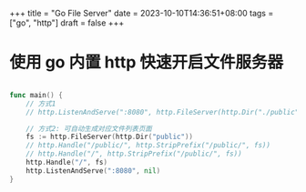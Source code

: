 +++
title = "Go File Server"
date = 2023-10-10T14:36:51+08:00
tags = ["go", "http"]
draft = false
+++

# 使用 go 内置 http 快速开启文件服务器

```go

func main() {
	// 方式1
	// http.ListenAndServe(":8080", http.FileServer(http.Dir("./public")))

	// 方式2: 可自动生成对应文件列表页面
    fs := http.FileServer(http.Dir("public"))
    // http.Handle("/public/", http.StripPrefix("/public/", fs))
    // http.Handle("/", http.StripPrefix("/public/", fs))
    http.Handle("/", fs)
    http.ListenAndServe(":8080", nil)
}


```
